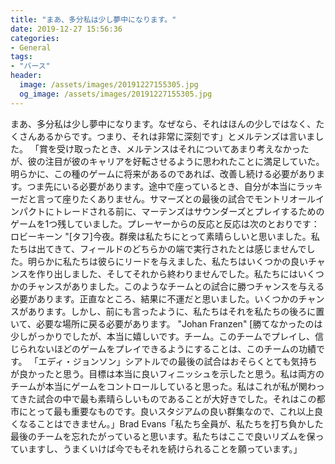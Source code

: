 ```yaml
---
title: "まあ、多分私は少し夢中になります。"
date: 2019-12-27 15:56:36
categories:
- General
tags:
- "バース"
header:
  image: /assets/images/20191227155305.jpg
  og_image: /assets/images/20191227155305.jpg
---
```


まあ、多分私は少し夢中になります。なぜなら、それはほんの少しではなく、たくさんあるからです。つまり、それは非常に深刻です」とメルテンズは言いました。 「賞を受け取ったとき、メルテンスはそれについてあまり考えなかったが、彼の注目が彼のキャリアを好転させるように思われたことに満足していた。明らかに、この種のゲームに将来があるのであれば、改善し続ける必要があります。つま先にいる必要があります。途中で座っているとき、自分が本当にラッキーだと言って座りたくありません。サマーズとの最後の試合でモントリオールインパクトにトレードされる前に、マーテンズはサウンダーズとプレイするためのゲームを1つ残していました。プレーヤーからの反応と反応は次のとおりです：ロビーキーン &quot;[タフ]今夜。群衆は私たちにとって素晴らしいと思いました。私たちは出てきて、フィールドのどちらかの端で実行されたとは感じませんでした。明らかに私たちは彼らにリードを与えました、私たちはいくつかの良いチャンスを作り出しました、そしてそれから終わりませんでした。私たちにはいくつかのチャンスがありました。このようなチームとの試合に勝つチャンスを与える必要があります。正直なところ、結果に不運だと思いました。いくつかのチャンスがあります。しかし、前にも言ったように、私たちはそれを私たちの後ろに置いて、必要な場所に戻る必要があります。 &quot;Johan Franzen&quot; [勝てなかったのは少しがっかりでしたが、本当に嬉しいです。チーム。このチームでプレイし、信じられないほどのゲームをプレイできるようにすることは、このチームの功績です。 「エディ・ジョンソン」シアトルでの最後の試合はおそらくとても気持ちが良かったと思う。目標は本当に良いフィニッシュを示したと思う。私は両方のチームが本当にゲームをコントロールしていると思った。私はこれが私が関わってきた試合の中で最も素晴らしいものであることが大好きでした。それはこの都市にとって最も重要なものです。良いスタジアムの良い群集なので、これ以上良くなることはできません。」Brad Evans「私たち全員が、私たちを打ち負かした最後のチームを忘れたがっていると思います。私たちはここで良いリズムを保っていますし、うまくいけば今でもそれを続けられることを願っています。」
